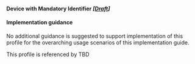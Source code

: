 #### Device with Mandatory Identifier *[[Draft](http://hl7.org/fhir/stu3/valueset-publication-status.html)]*

#### Implementation guidance
No additional guidance is suggested to support implementation of this profile for the overarching usage scenarios of this implementation guide.

This profile is referenced by TBD